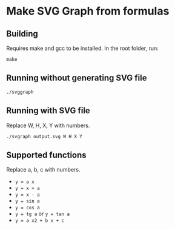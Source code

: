 # Make SVG Graph from formulas

## Building

Requires make and gcc to be installed. In the root folder, run:

`make`

## Running without generating SVG file

`./svggraph`

## Running with SVG file

Replace W, H, X, Y with numbers.

`./svgraph output.svg W H X Y`

## Supported functions

Replace a, b, c with numbers.

- `y = a x`
- `y = x + a`
- `y = x - a`
- `y = sin a`
- `y = cos a`
- `y = tg a` or `y = tan a`
- `y = a x2 + b x + c`

